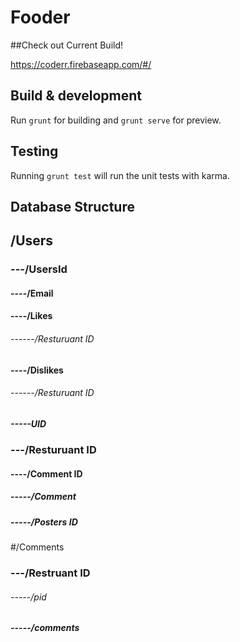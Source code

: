 # Fooder

##Check out Current Build!

https://coderr.firebaseapp.com/#/

## Build & development

Run `grunt` for building and `grunt serve` for preview.

## Testing

Running `grunt test` will run the unit tests with karma.



## Database Structure


## /Users
### ---/UsersId
#### ----/Email
#### ----/Likes
###### ------/Resturuant ID
#### ----/Dislikes
###### ------/Resturuant ID
##### -----UID
### ---/Resturuant ID
#### ----/Comment ID
##### -----/Comment
##### -----/Posters ID
#/Comments
### ---/Restruant ID
###### -----/pid
##### -----/comments
